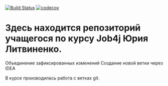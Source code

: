 [![Build Status](https://travis-ci.org/yuriy-litvinenko/job4j.svg?branch=master)](https://travis-ci.org/yuriy-litvinenko/job4j)
[![codecov](https://codecov.io/gh/yuriy-litvinenko/job4j/branch/master/graph/badge.svg)](https://codecov.io/gh/yuriy-litvinenko/job4j)



# Здесь находится репозиторий учащегося по курсу Job4j Юрия Литвиненко.

Объединение зафиксированных изменений
Создание новой ветки через IDEA

В курсе производилась работа с ветках git.